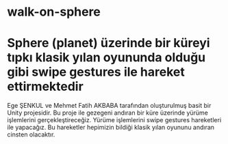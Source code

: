 # walk-on-sphere
# Sphere (planet) üzerinde bir küreyi tıpkı klasik yılan oyununda olduğu gibi swipe gestures ile hareket ettirmektedir

Ege ŞENKUL ve Mehmet Fatih AKBABA tarafından oluşturulmuş basit bir Unity projesidir. Bu proje ile gezegeni andıran bir küre üzerinde yürüme işlemlerini gerçekleştireceğiz. Yürüme işlemlerini swipe gestures hareketleri ile yapacağız. Bu hareketler hepimizin bildiği klasik yılan oyununu andıran cinsten olacaktır.

